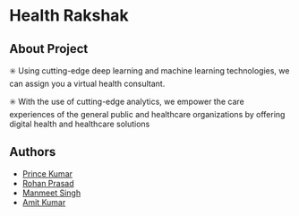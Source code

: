 
# Health Rakshak



## About Project
✳️ Using cutting-edge deep learning and machine learning technologies, we can assign you a virtual health consultant.

✳️ With the use of cutting-edge analytics, we empower the care experiences of the general public and healthcare organizations by offering digital health and healthcare solutions
## Authors

- [Prince Kumar](https://www.github.com)
- [Rohan Prasad](https://www.github.com)
- [Manmeet Singh](https://www.github.com)
- [Amit Kumar](https://www.github.com)





